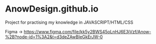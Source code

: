# AnowDesign.github.io

Project for practising my knowledge in JAVASCRIPT/HTML/CSS


Figma -> https://www.figma.com/file/kk5y2BWS45oLnHJ6E3jVzf/Anow-%2B?node-id=1%3A2&t=d3deZAwBIeGkErJW-0
